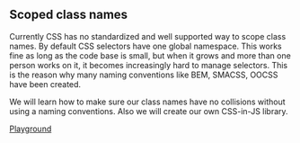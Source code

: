 ## Scoped class names

Currently CSS has no standardized and well supported way to scope class names. By default CSS selectors have one global namespace. This works fine as long as the code base is small, but when it grows and more than one person works on it, it becomes increasingly hard to manage selectors. This is the reason why many naming conventions like BEM, SMACSS, OOCSS  have been created.

We will learn how to make sure our class names have no collisions without using a naming conventions. Also we will create our own CSS-in-JS library.

[Playground](https://codesandbox.io/s/github/cssinjs/egghead/tree/master/from-sass-to-cssinjs/scoped-class-names)
